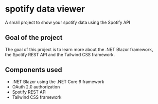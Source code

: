 # spotify data viewer
 A small project to show your spotify data using the Spotify API

## Goal of the project
The goal of this project is to learn more about the .NET Blazor framework, the Spotify REST API and the Tailwind CSS framework.

## Components used
- .NET Blazor using the .NET Core 6 framework
- OAuth 2.0 authorization
- Spotify REST API
- Tailwind CSS framework
